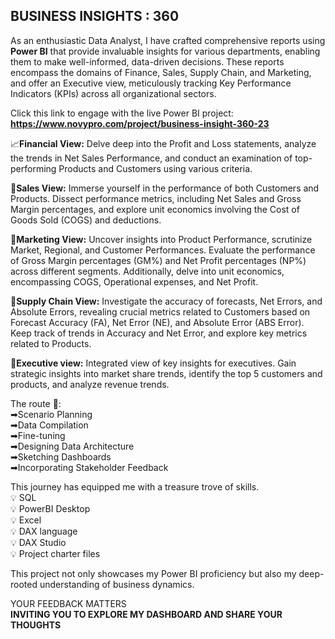 <h2> BUSINESS INSIGHTS : 360 </h2>

As an enthusiastic Data Analyst, I have crafted comprehensive reports using **Power BI** that provide invaluable insights for various departments, enabling them to make well-informed, data-driven decisions. These reports encompass the domains of Finance, Sales, Supply Chain, and Marketing, and offer an Executive view, meticulously tracking Key Performance Indicators (KPIs) across all organizational sectors.

Click this link to engage with the live Power BI project:  **https://www.novypro.com/project/business-insight-360-23**

📈**Financial View:**
Delve deep into the Profit and Loss statements, analyze the trends in Net Sales Performance, and conduct an examination of top-performing Products and Customers using various criteria.

💼**Sales View:**
Immerse yourself in the performance of both Customers and Products. Dissect performance metrics, including Net Sales and Gross Margin percentages, and explore unit economics involving the Cost of Goods Sold (COGS) and deductions.

📣**Marketing View:**
Uncover insights into Product Performance, scrutinize Market, Regional, and Customer Performances. Evaluate the performance of Gross Margin percentages (GM%) and Net Profit percentages (NP%) across different segments. Additionally, delve into unit economics, encompassing COGS, Operational expenses, and Net Profit.

🚚**Supply Chain View:**
Investigate the accuracy of forecasts, Net Errors, and Absolute Errors, revealing crucial metrics related to Customers based on Forecast Accuracy (FA), Net Error (NE), and Absolute Error (ABS Error). Keep track of trends in Accuracy and Net Error, and explore key metrics related to Products.

🤵**Executive view:**
Integrated view of key insights for executives. Gain strategic insights into market share trends, identify the top 5 customers and products, and analyze revenue trends.

The route 🚀:  
➡Scenario Planning  
➡Data Compilation  
➡Fine-tuning  
➡Designing Data Architecture  
➡Sketching Dashboards  
➡Incorporating Stakeholder Feedback  

This journey has equipped me with a treasure trove of skills.  
💡 SQL  
💡 PowerBI Desktop  
💡 Excel  
💡 DAX language  
💡 DAX Studio  
💡 Project charter files

This project not only showcases my Power BI proficiency but also my deep-rooted understanding of business dynamics.

YOUR FEEDBACK MATTERS  
**INVITING YOU TO EXPLORE MY DASHBOARD AND SHARE YOUR THOUGHTS**

